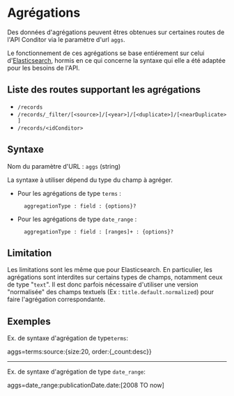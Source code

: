 # Agrégations

Des données d'agrégations peuvent êtres obtenues sur certaines routes de l'API Conditor via le paramètre d'url `aggs`.

Le fonctionnement de ces agrégations se base entiérement sur celui d'[Elasticsearch](https://www.elastic.co/guide/en/elasticsearch/reference/current/search-aggregations.html), hormis en ce qui concerne la syntaxe qui elle a été adaptée pour les besoins de l'API.

## Liste des routes supportant les agrégations

- `/records`
- `/records/_filter/[<source>]/[<year>]/[<duplicate>]/[<nearDuplicate>]`
- `/records/<idConditor>`

## Syntaxe

Nom du paramètre d'URL : `aggs` (string)

La syntaxe à utiliser dépend du type du champ à agréger.

* Pour les agrégations de type `terms` :

        aggregationType : field : {options}?

* Pour les agrégations de type `date_range` :

        aggregationType : field : [ranges]+ : {options}?


## Limitation

Les limitations sont les même que pour Elasticsearch.
En particulier, les agrégations sont interdites sur certains types de champs, notamment ceux de type "`text`".
Il est donc parfois nécessaire d'utiliser une version "normalisée" des champs textuels (Ex : `title.default.normalized`) pour faire l'agrégation correspondante.

## Exemples

Ex. de syntaxe d'agrégation de type`terms`:

aggs=terms:source:{size:20, order:{_count:desc}}

------

Ex. de syntaxe d'agrégation de type `date_range`:

aggs=date_range:publicationDate.date:[2008 TO now]
